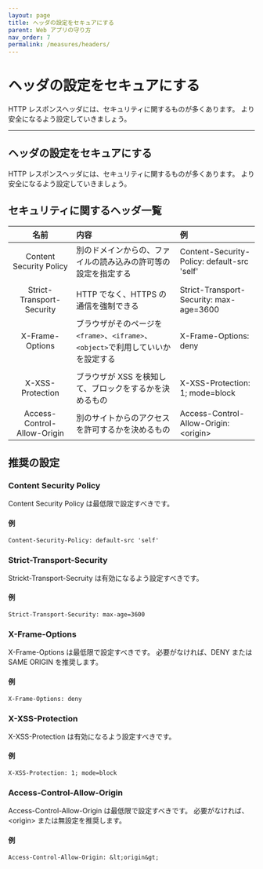 ```yaml
---
layout: page
title: ヘッダの設定をセキュアにする
parent: Web アプリの守り方
nav_order: 7
permalink: /measures/headers/
---
```


# ヘッダの設定をセキュアにする

HTTP レスポンスヘッダには、セキュリティに関するものが多くあります。
より安全になるよう設定していきましょう。

---

## ヘッダの設定をセキュアにする

HTTP レスポンスヘッダには、セキュリティに関するものが多くあります。
より安全になるよう設定していきましょう。

## セキュリティに関するヘッダ一覧

|            名前             | 内容                                                                               | 例                                          |
| :-------------------------: | :--------------------------------------------------------------------------------- | :------------------------------------------ |
|   Content Security Policy   | 別のドメインからの、ファイルの読み込みの許可等の設定を指定する                     | Content-Security-Policy: default-src 'self' |
|                             |
|  Strict-Transport-Security  | HTTP でなく、HTTPS の通信を強制できる                                              | Strict-Transport-Security: max-age=3600     |
|       X-Frame-Options       | ブラウザがそのページを `<frame>`、`<iframe>`、`<object>`で利用していいかを設定する | X-Frame-Options: deny                       |
|                             |
|      X-XSS-Protection       | ブラウザが XSS を検知して、ブロックをするかを決めるもの                            | X-XSS-Protection: 1; mode=block             |
| Access-Control-Allow-Origin | 別のサイトからのアクセスを許可するかを決めるもの                                   | Access-Control-Allow-Origin: &lt;origin&gt; |

## 推奨の設定

### Content Security Policy

Content Security Policy は最低限で設定すべきです。

#### 例

```http
Content-Security-Policy: default-src 'self'
```

### Strict-Transport-Security

Strickt-Transport-Secruity は有効になるよう設定すべきです。

#### 例

```http
Strict-Transport-Security: max-age=3600
```

### X-Frame-Options

X-Frame-Options は最低限で設定すべきです。
必要がなければ、DENY または SAME ORIGIN を推奨します。

#### 例

```http
X-Frame-Options: deny
```

### X-XSS-Protection

X-XSS-Protection は有効になるよう設定すべきです。

#### 例

```http
X-XSS-Protection: 1; mode=block
```

### Access-Control-Allow-Origin

Access-Control-Allow-Origin は最低限で設定すべきです。
必要がなければ、&lt;origin&gt; または無設定を推奨します。

#### 例

```http
Access-Control-Allow-Origin: &lt;origin&gt;
```

